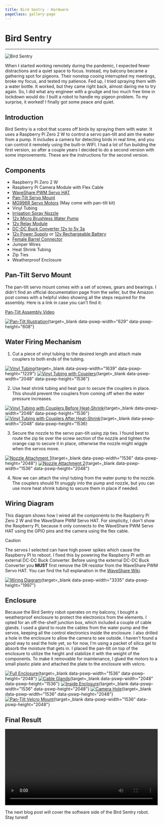 ```yaml
---
title: Bird Sentry - Hardware
pageClass: gallery-page
---
```


# Bird Sentry
---

![Bird Sentry](./images/bird-sentry.jpg?w=688)

When I started working remotely during the pandemic, I expected fewer distractions and a quiet space to focus.
Instead, my balcony became a gathering spot for pigeons. Their nonstop cooing interrupted my meetings, broke my focus, and tested my patience.
Fed up, I tried spraying them with a water bottle. It worked, but they came right back, almost daring me to try again.
So, I did what any engineer with a grudge and too much free time in lockdown would do: I built a robot to handle my pigeon problem.
To my surprise, it worked! I finally got some peace and quiet.

## Introduction

Bird Sentry is a robot that scares off birds by spraying them with water.
It uses a Raspberry Pi Zero 2 W to control a servo pan-tilt and aim the water from a pump.
It includes a camera for detecting birds in real time, and you can control it remotely using the built-in WIFI.
I had a lot of fun building the first version, so after a couple years I decided to do a second version with some improvements.
These are the instructions for the second version.

## Components

- Raspberry Pi Zero 2 W
- Raspberry Pi Camera Module with Flex Cable
- [WaveShare PWM Servo HAT](https://www.waveshare.com/servo-driver-hat.htm)
- [Pan-Tilt Servo Mount](https://www.amazon.ca/gp/product/B07PQ12TXS)
- [MG996R Servo Motors](https://www.amazon.ca/gp/product/B07PQ12TXS) (May come with pan-tilt kit)
- Vinyl Tubing
- [Irrigation Spray Nozzle](https://www.amazon.ca/gp/product/B0CGLZG53L)
- [12v Micro Brushless Water Pump](https://www.amazon.ca/gp/product/B071RF314K)
- [12v Relay Module](https://www.amazon.ca/gp/product/B07WQH63FB)
- [DC-DC Buck Converter 12v to 5v 3a](https://www.amazon.ca/gp/product/B0B2RF1L92)
- [12v Power Supply](https://www.amazon.ca/gp/product/B01GEA8PQA) or [12v Rechargeable Battery](https://www.amazon.ca/gp/product/B07YRZYLKV)
- [Female Barrel Connector](https://www.amazon.ca/gp/product/B01J1WZENK)
- Jumper Wires
- Heat Shrink Tubing
- Zip Ties
- Weatherproof Enclosure

## Pan-Tilt Servo Mount

The pan-tilt servo mount comes with a set of screws, gears and bearings. I didn't find an official documentation page from the seller, but the Amazon post comes with a helpful video showing all the steps required for the assembly. Here is a link in case you can't find it:

[Pan-Tilt Assembly Video](/elechawk-pan-tilt-assembly.mp4)

[![Pan-Tilt Illustration](./images/pan-tilt-illustration.png?w=300)](./images/pan-tilt-illustration.png){target=_blank data-pswp-width="629" data-pswp-height="608"}

## Water Firing Mechanism

1. Cut a piece of vinyl tubing to the desired length and attach male couplers to both ends of the tubing.

[![Vinyl Tubing](./images/vinyl-tubing.jpg?h=230)](./images/vinyl-tubing.jpg){target=_blank data-pswp-width="1639" data-pswp-height="1229"}
[![Vinyl Tubing with Couplers](./images/vinyl-tubing-couplers.jpg?h=230)](./images/vinyl-tubing-couplers.jpg){target=_blank data-pswp-width="2048" data-pswp-height="1536"}

2. Use heat shrink tubing and heat gun to secure the couplers in place. This should prevent the couplers from coming off when the water pressure increases.

[![Vinyl Tubing with Couplers Before Heat-Shrink](./images/tubing-before-heat-shrink.jpg?h=230)](./images/tubing-before-heat-shrink.jpg){target=_blank data-pswp-width="2048" data-pswp-height="1536"}
[![Vinyl Tubing with Couplers After Heat-Shrink](./images/tubing-after-heat-shrink.jpg?h=230)](./images/tubing-after-heat-shrink.jpg){target=_blank data-pswp-width="2048" data-pswp-height="1536}

3. Secure the nozzle to the servo pan-tilt using zip ties. I found best to route the zip tie over the screw section of the nozzle and tighten the orange cap to secure it in place, otherwise the nozzle might wiggle when the servos move.

[![Nozzle Attachment 1](./images/nozzle-attachment1.jpg?h=307)](./images/nozzle-attachment1.jpg){target=_blank data-pswp-width="1536" data-pswp-height="2048"}
[![Nozzle Attachment 2](./images/nozzle-attachment2.jpg?h=307)](./images/nozzle-attachment2.jpg){target=_blank data-pswp-width="1536" data-pswp-height="2048"}

4. Now we can attach the vinyl tubing from the water pump to the nozzle. The couplers should fit snuggly into the pump and nozzle, but you can use more heat shrink tubing to secure them in place if needed.

## Wiring Diagram

This diagram shows how I wired all the components to the Raspberry Pi Zero 2 W and the WaveShare PWM Servo HAT. For simplicity, I don't show the Raspberry PI, because it only connects to the WaveShare PWM Servo HAT using the GPIO pins and the camera using the flex cable.

> [!CAUTION]
> The servos I selected can have high power spikes which cause the Raspberry PI to reboot. I fixed this by powering the Raspberry PI with an external DC-DC Buck Converter.
Before using the external DC-DC Buck Converter you **MUST** first remove the 0R resistor from the WaveShare PWM Servo HAT. You can find the full explanation in the [WaveShare Wiki](https://www.waveshare.com/wiki/Servo_Driver_HAT).

[![Wiring Diagram](./images/wiring-diagram.png?w=688)](./images/wiring-diagram.png){target=_blank data-pswp-width="3335" data-pswp-height="1997"}

## Enclosure

Because the Bird Sentry robot operates on my balcony, I bought a weatherproof enclosure to protect the electronics from the elements.
I opted for an off-the-shelf junction box, which included a couple of cable glands.
I used a gland to route the cables from the water pump and the servos, keeping all the control electronics inside the enclosure.
I also drilled a hole in the enclosure to allow the camera to see outside. I haven't found a good way to seal the hole yet, so for now, I'm using a packet of silica gel to absorb the moisture that gets in.
I placed the pan-tilt on top of the enclosure to utilize the height and stabilize it with the weight of the components. To make it removable for maintenance, I glued the motors to a small plastic plate and attached the plate to the enclosure with velcro.

[![Full Enclosure](./images/enclosure/full-mounted.jpg?h=230)](./images/enclosure/full-mounted.jpg){target=_blank data-pswp-width="1536" data-pswp-height="2048"}
[![Cable Glands](./images/enclosure/cable-glands.jpg?h=230)](./images/enclosure/cable-glands.jpg){target=_blank data-pswp-width="2048" data-pswp-height="1536"}
[![Inside Enclosure](./images/enclosure/inside-enclosure.jpg?h=230)](./images/enclosure/inside-enclosure.jpg){target=_blank data-pswp-width="1536" data-pswp-height="2048"}
[![Camera Hole](./images/enclosure/camera-hole.jpg?h=230)](./images/enclosure/camera-hole.jpg){target=_blank data-pswp-width="1536" data-pswp-height="2048"}
[![Pan-Tilt Velcro Mount](./images/enclosure/pan-tilt-velcro-mount.jpg?h=230)](./images/enclosure/pan-tilt-velcro-mount.jpg){target=_blank data-pswp-width="1536" data-pswp-height="2048"}

## Final Result

<video controls width="500px" style="margin:auto">
  <source src="/bird-sentry.mp4" type="video/mp4">
</video>

The next blog post will cover the software side of the Bird Sentry robot. Stay tuned!
